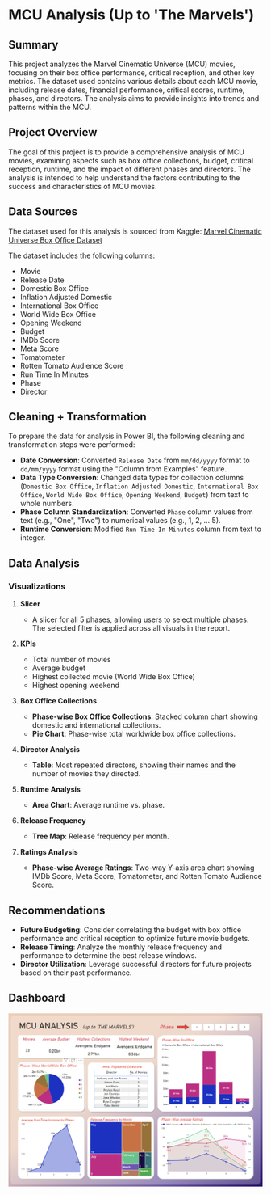# MCU Analysis (Up to 'The Marvels')

## Summary

This project analyzes the Marvel Cinematic Universe (MCU) movies, focusing on their box office performance, critical reception, and other key metrics. The dataset used contains various details about each MCU movie, including release dates, financial performance, critical scores, runtime, phases, and directors. The analysis aims to provide insights into trends and patterns within the MCU.

## Project Overview

The goal of this project is to provide a comprehensive analysis of MCU movies, examining aspects such as box office collections, budget, critical reception, runtime, and the impact of different phases and directors. The analysis is intended to help understand the factors contributing to the success and characteristics of MCU movies.

## Data Sources

The dataset used for this analysis is sourced from Kaggle:
[Marvel Cinematic Universe Box Office Dataset](https://www.kaggle.com/datasets/monkeybusiness7/marvel-cinematic-universe-box-office)

The dataset includes the following columns:
- Movie
- Release Date
- Domestic Box Office
- Inflation Adjusted Domestic
- International Box Office
- World Wide Box Office
- Opening Weekend
- Budget
- IMDb Score
- Meta Score
- Tomatometer
- Rotten Tomato Audience Score
- Run Time In Minutes
- Phase
- Director

## Cleaning + Transformation

To prepare the data for analysis in Power BI, the following cleaning and transformation steps were performed:

- **Date Conversion**: Converted `Release Date` from `mm/dd/yyyy` format to `dd/mm/yyyy` format using the "Column from Examples" feature.
- **Data Type Conversion**: Changed data types for collection columns (`Domestic Box Office`, `Inflation Adjusted Domestic`, `International Box Office`, `World Wide Box Office`, `Opening Weekend`, `Budget`) from text to whole numbers.
- **Phase Column Standardization**: Converted `Phase` column values from text (e.g., "One", "Two") to numerical values (e.g., 1, 2, ... 5).
- **Runtime Conversion**: Modified `Run Time In Minutes` column from text to integer.

## Data Analysis

### Visualizations

1. **Slicer**
   - A slicer for all 5 phases, allowing users to select multiple phases. The selected filter is applied across all visuals in the report.

2. **KPIs**
   - Total number of movies
   - Average budget
   - Highest collected movie (World Wide Box Office)
   - Highest opening weekend

3. **Box Office Collections**
   - **Phase-wise Box Office Collections**: Stacked column chart showing domestic and international collections.
   - **Pie Chart**: Phase-wise total worldwide box office collections.

4. **Director Analysis**
   - **Table**: Most repeated directors, showing their names and the number of movies they directed.

5. **Runtime Analysis**
   - **Area Chart**: Average runtime vs. phase.

6. **Release Frequency**
   - **Tree Map**: Release frequency per month.

7. **Ratings Analysis**
   - **Phase-wise Average Ratings**: Two-way Y-axis area chart showing IMDb Score, Meta Score, Tomatometer, and Rotten Tomato Audience Score.

## Recommendations

- **Future Budgeting**: Consider correlating the budget with box office performance and critical reception to optimize future movie budgets.
- **Release Timing**: Analyze the monthly release frequency and performance to determine the best release windows.
- **Director Utilization**: Leverage successful directors for future projects based on their past performance.

## Dashboard
<img src="images/Dashboard.png" alt="Dashboard Screenshot" width="1000"/>